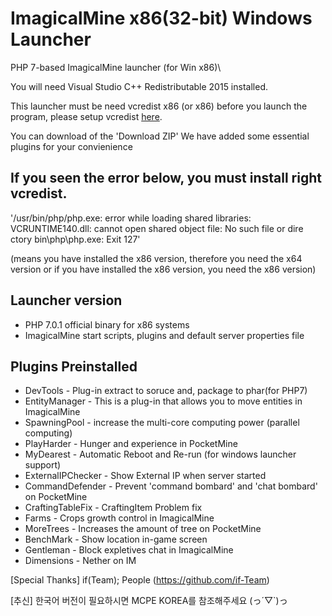 # ImagicalMine x86(32-bit) Windows Launcher
PHP 7-based ImagicalMine launcher (for Win x86)\

You will need Visual Studio C++ Redistributable 2015 installed.

This launcher must be need vcredist x86 (or x86)
before you launch the program, please setup vcredist [here](https://www.microsoft.com/en-us/download/details.aspx?id=48145).

You can download of the 'Download ZIP'
We have added some essential plugins for your convienience

If you seen the error below, you must install right vcredist.
----------------------------------
'/usr/bin/php/php.exe: error while loading shared libraries: VCRUNTIME140.dll: cannot open shared object file: No such file or dire ctory bin\php\php.exe: Exit 127'

(means you have installed the x86 version, therefore you need the x64 version or if you have installed the x86 version, you need the x86 version)

Launcher version
----------------------------------
- PHP 7.0.1 official binary for x86 systems
- ImagicalMine start scripts, plugins and default server properties file

Plugins Preinstalled
----------------------------------
- DevTools - Plug-in extract to soruce and, package to phar(for PHP7)
- EntityManager - This is a plug-in that allows you to move entities in ImagicalMine
- SpawningPool - increase the multi-core computing power (parallel computing)
- PlayHarder - Hunger and experience in PocketMine 
- MyDearest - Automatic Reboot and Re-run (for windows launcher support)
- ExternalIPChecker - Show External IP when server started
- CommandDefender - Prevent 'command bombard' and 'chat bombard' on PocketMine
- CraftingTableFix - CraftingItem Problem fix
- Farms - Crops growth control in ImagicalMine
- MoreTrees - Increases the amount of tree on PocketMine
- BenchMark - Show location in-game screen
- Gentleman - Block expletives chat in ImagicalMine
- Dimensions - Nether on IM

[Special Thanks] if(Team); People (https://github.com/if-Team)

[추신] 한국어 버전이 필요하시면 MCPE KOREA를 참조해주세요 (っ´▽`)っ
